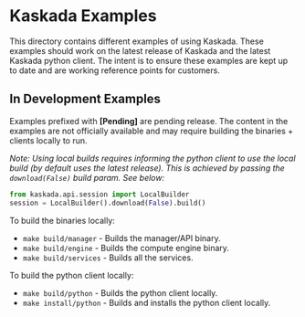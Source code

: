 # Kaskada Examples

This directory contains different examples of using Kaskada. These examples should work on the latest release of Kaskada and the latest Kaskada python client. The intent is to ensure these examples are kept up to date and are working reference points for customers.


## In Development Examples

Examples prefixed with **[Pending]** are pending release. The content in the examples are not officially available and may require building the binaries + clients locally to run. 

*Note: Using local builds requires informing the python client to use the local build (by default uses the latest release). This is achieved by passing the `download(False)` build param. See below:* 

```python 
from kaskada.api.session import LocalBuilder
session = LocalBuilder().download(False).build()
```

To build the binaries locally:
* `make build/manager` - Builds the manager/API binary.
* `make build/engine` - Builds the compute engine binary.
* `make build/services` - Builds all the services.

To build the python client locally:
* `make build/python` - Builds the python client locally.
* `make install/python` - Builds and installs the python client locally.
